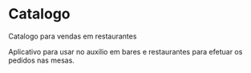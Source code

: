 # Catalogo
Catalogo para vendas em restaurantes


Aplicativo para usar no auxilio em bares e restaurantes para efetuar os pedidos nas mesas.

